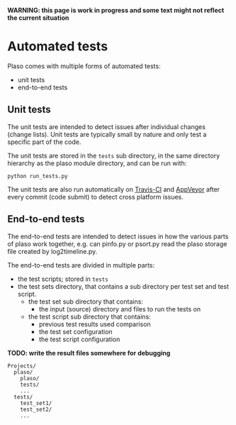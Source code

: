 **WARNING: this page is work in progress and some text might not reflect the current situation**

# Automated tests
Plaso comes with multiple forms of automated tests:

* unit tests
* end-to-end tests

## Unit tests
The unit tests are intended to detect issues after individual changes (change lists). Unit tests are typically small by nature and only test a specific part of the code.

The unit tests are stored in the `tests` sub directory, in the same directory hierarchy as the plaso module directory, and can be run with:
```
python run_tests.py
```

The unit tests are also run automatically on [Travis-CI](https://travis-ci.org/) and [AppVeyor](https://ci.appveyor.com) after every commit (code submit) to detect cross platform issues. 

## End-to-end tests
The end-to-end tests are intended to detect issues in how the various parts of plaso work together, e.g. can pinfo.py or psort.py read the plaso storage file created by log2timeline.py.

The end-to-end tests are divided in multiple parts:

* the test scripts; stored in `tests`
* the test sets directory, that contains a sub directory per test set and test script.
  * the test set sub directory that contains:
    * the input (source) directory and files to run the tests on
  * the test script sub directory that contains:
    * previous test results used comparison
    * the test set configuration
    * the test script configuration

**TODO: write the result files somewhere for debugging**

```
Projects/
  plaso/
    plaso/
    tests/
    ...
  tests/
    test_set1/
    test_set2/
    ...
```
